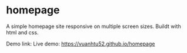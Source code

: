 # homepage

A simple homepage site responsive on multiple screen sizes. Buildt with html and css.

Demo link: Live demo: https://vuanhtu52.github.io/homepage